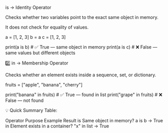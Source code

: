 is → Identity Operator

Checks whether two variables point to the exact same object in memory.

It does not check for equality of values.

a = [1, 2, 3]
b = a
c = [1, 2, 3]

print(a is b)  # ✅ True — same object in memory
print(a is c)  # ❌ False — same values but different objects


2️⃣ in → Membership Operator

Checks whether an element exists inside a sequence, set, or dictionary.

fruits = ["apple", "banana", "cherry"]

print("banana" in fruits)  # ✅ True — found in list
print("grape" in fruits)   # ❌ False — not found


💡 Quick Summary Table:

Operator	Purpose	Example Result
is	Same object in memory?	a is b → True
in	Element exists in a container?	"x" in list → True

